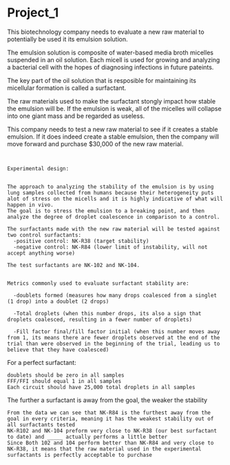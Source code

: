 # Project_1

This biotechnology company needs to evaluate a new raw material to potentially be used it its emulsion solution. 

The emulsion solution is composite of water-based media broth micelles suspended in an oil solution. Each micell is used for growing and analyzing a bacterial cell with the hopes of diagnosing infections in future pateints.

The key part of the oil solution that is resposible for maintaining its micellular formation is called a surfactant.

The raw materials used to make the surfactant stongly impact how stable the emulsion will be. If the emulsion is weak, all of the micelles will collapse into one giant mass and be regarded as useless. 

This company needs to test a new raw material to see if it creates a stable emulsion. If it does indeed create a stable emulsion, then the company will move forward and purchase $30,000 of the new raw material. 

~~~~~~


Experimental design:


The approach to analyzing the stability of the emulsion is by using lung samples collected from humans because their heterogeneity puts alot of stress on the micells and it is highly indicative of what will happen in vivo.
The goal is to stress the emulsion to a breaking point, and then analyze the degree of droplet coalescence in comparison to a control. 

The surfactants made with the new raw material will be tested against two control surfactants:
  -positive control: NK-R38 (target stability)
  -negative control: NK-R84 (lower limit of instability, will not accept anything worse)

The test surfactants are NK-102 and NK-104.


Metrics commonly used to evaluate surfactant stability are:

  -doublets formed (measures how many drops coalesced from a singlet (1 drop) into a doublet (2 drops)
  
  -Total droplets (when this number drops, its also a sign that droplets coalesced, resulting in a fewer number of droplets)
  
  -Fill factor final/fill factor initial (when this number moves away from 1, its means there are fewer droplets observed at the end of the trial than were observed in the beginning of the trial, leading us to believe that they have coalesced) 
~~~~~~

For a perfect surfactant: 

    doublets should be zero in all samples 
    FFF/FFI should equal 1 in all samples 
    Each circuit should have 25,000 total droplets in all samples 
  
The further a surfactant is away from the goal, the weaker the stability

    From the data we can see that NK-R84 is the furthest away from the goal in every criteria, meaning it has the weakest stability out of all surfactants tested
    NK-R102 and NK-104 preform very close to NK-R38 (our best surfactant to date) and _____ actually performs a little better
    Since Both 102 and 104 perform better than NK-R84 and very close to NK-R38, it means that the raw material used in the experimental surfactants is perfectly acceptable to purchase
